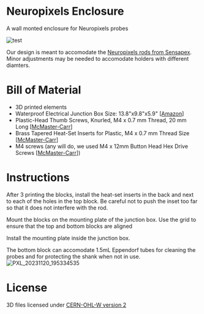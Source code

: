 # Neuropixels Enclosure
A wall monted enclosure for Neuropixels probes

![test](https://github.com/MarinManuel/NeuropixelsEnclosure/assets/65401298/544985de-a0fd-498b-8b0c-4e91c72ef171)

Our design is meant to accomodate the [Neuropixels rods from Sensapex](https://sensapex.com/shop/product/ump-npr-200/). Minor adjustments may be needed to accomodate holders with different diamters.

# Bill of Material
 - 3D printed elements
 - Waterproof Electrical Junction Box Size: 13.8"x9.8"x5.9" [[Amazon](https://www.amazon.com/gp/product/B0BNCW5LXV)]
 - Plastic-Head Thumb Screws, Knurled, M4 x 0.7 mm Thread, 20 mm Long [[McMaster-Carr](https://www.mcmaster.com/96016A563/)]
 - Brass Tapered Heat-Set Inserts for Plastic, M4 x 0.7 mm Thread Size [[McMaster-Carr](https://www.mcmaster.com/94180A351/)]
 - M4 screws (any will do, we used M4 x 12mm Button Head Hex Drive Screws [[McMaster-Carr](https://www.mcmaster.com/94500A228/)])
 
# Instructions
After 3 printing the blocks, install the heat-set inserts in the back and next to each of the holes in the top block. Be careful not to push the inset too far so that it does not interfere with the rod.

Mount the blocks on the mounting plate of the junction box. Use the grid to ensure that the top and bottom blocks are aligned

Install the mounting plate inside the junction box.

The bottom block can accomodate 1.5mL Eppendorf tubes for cleaning the probes and for protecting the shank when not in use.
![PXL_20231120_195334535](https://github.com/MarinManuel/NeuropixelsEnclosure/assets/65401298/6280322b-f7e1-4580-b1cf-4bdb69f5ee76)

# License
3D files licensed under [CERN-OHL-W version 2](https://ohwr.org/)
